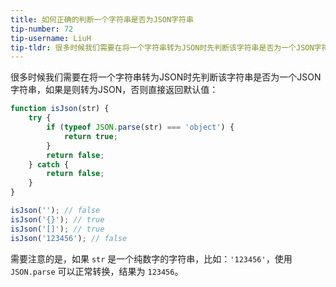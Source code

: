 ```yaml
---
title: 如何正确的判断一个字符串是否为JSON字符串
tip-number: 72
tip-username: LiuH
tip-tldr: 很多时候我们需要在将一个字符串转为JSON时先判断该字符串是否为一个JSON字符串，如果是则转为JSON，否则直接返回默认值。
---
```



很多时候我们需要在将一个字符串转为JSON时先判断该字符串是否为一个JSON字符串，如果是则转为JSON，否则直接返回默认值：

``` javascript
function isJson(str) {
    try {
        if (typeof JSON.parse(str) === 'object') {
            return true;
        }
        return false;
    } catch {
        return false;
    }
}

isJson(''); // false
isJson('{}'); // true
isJson('[]'); // true
isJson('123456'); // false
```
需要注意的是，如果 `str` 是一个纯数字的字符串，比如：`'123456'`，使用 `JSON.parse` 可以正常转换，结果为 `123456`。
